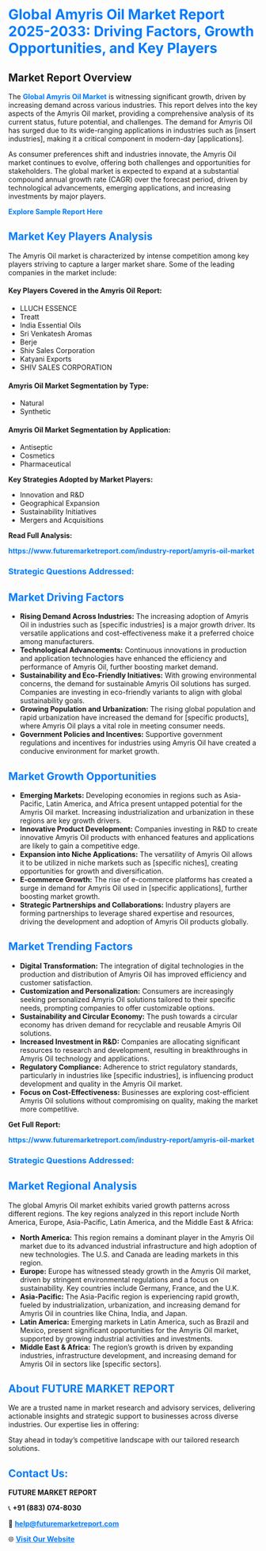 <h1 style="color: #007BFF;">Global Amyris Oil Market Report 2025-2033: Driving Factors, Growth Opportunities, and Key Players</h1>

<section id="overview">
<h2>Market Report Overview</h2>
<p>The <a href="https://www.futuremarketreport.com/industry-report/amyris-oil-market" style="color: #007BFF; text-decoration: none;"><strong>Global Amyris Oil Market</strong></a> is witnessing significant growth, driven by increasing demand across various industries. This report delves into the key aspects of the Amyris Oil market, providing a comprehensive analysis of its current status, future potential, and challenges. The demand for Amyris Oil has surged due to its wide-ranging applications in industries such as [insert industries], making it a critical component in modern-day [applications].</p>
<p>As consumer preferences shift and industries innovate, the Amyris Oil market continues to evolve, offering both challenges and opportunities for stakeholders. The global market is expected to expand at a substantial compound annual growth rate (CAGR) over the forecast period, driven by technological advancements, emerging applications, and increasing investments by major players.</p>
</section>

<section id="overview">
<p><a href="https://www.futuremarketreport.com/request-sample/reportId=53719" style="color: #007BFF; text-decoration: none;"><strong>Explore Sample Report Here</strong></a></p>
</section>

<section id="key-players">
<h2 style="color: #007BFF;">Market Key Players Analysis</h2>
<p>The Amyris Oil market is characterized by intense competition among key players striving to capture a larger market share. Some of the leading companies in the market include:</p>
<h4>Key Players Covered in the Amyris Oil Report:</h4>
<ul><li>LLUCH ESSENCE</li><li>Treatt</li><li>India Essential Oils</li><li>Sri Venkatesh Aromas</li><li>Berje</li><li>Shiv Sales Corporation</li><li>Katyani Exports</li><li>SHIV SALES CORPORATION</li></ul>
<h4>Amyris Oil Market Segmentation by Type:</h4>
<ul><li>Natural</li><li>Synthetic</li></ul>

<h4>Amyris Oil Market Segmentation by Application:</h4>
<ul><li>Antiseptic</li><li>Cosmetics</li><li>Pharmaceutical</li></ul>
<p><strong>Key Strategies Adopted by Market Players:</strong></p>
<ul>
<li>Innovation and R&D</li>
<li>Geographical Expansion</li>
<li>Sustainability Initiatives</li>
<li>Mergers and Acquisitions</li>
</ul>
</section>

<section>
<p><strong>Read Full Analysis: </strong></p><a href="https://www.futuremarketreport.com/industry-report/amyris-oil-market" style="color: #007BFF; text-decoration: none;"><strong>https://www.futuremarketreport.com/industry-report/amyris-oil-market</strong></a>
<h3 style="color: #007BFF;">Strategic Questions Addressed:</h3>
</section>

<section id="driving-factors">
<h2 style="color: #007BFF;">Market Driving Factors</h2>
<ul>
<li><strong>Rising Demand Across Industries:</strong> The increasing adoption of Amyris Oil in industries such as [specific industries] is a major growth driver. Its versatile applications and cost-effectiveness make it a preferred choice among manufacturers.</li>
<li><strong>Technological Advancements:</strong> Continuous innovations in production and application technologies have enhanced the efficiency and performance of Amyris Oil, further boosting market demand.</li>
<li><strong>Sustainability and Eco-Friendly Initiatives:</strong> With growing environmental concerns, the demand for sustainable Amyris Oil solutions has surged. Companies are investing in eco-friendly variants to align with global sustainability goals.</li>
<li><strong>Growing Population and Urbanization:</strong> The rising global population and rapid urbanization have increased the demand for [specific products], where Amyris Oil plays a vital role in meeting consumer needs.</li>
<li><strong>Government Policies and Incentives:</strong> Supportive government regulations and incentives for industries using Amyris Oil have created a conducive environment for market growth.</li>
</ul>
</section>

<section id="growth-opportunities">
<h2 style="color: #007BFF;">Market Growth Opportunities</h2>
<ul>
<li><strong>Emerging Markets:</strong> Developing economies in regions such as Asia-Pacific, Latin America, and Africa present untapped potential for the Amyris Oil market. Increasing industrialization and urbanization in these regions are key growth drivers.</li>
<li><strong>Innovative Product Development:</strong> Companies investing in R&D to create innovative Amyris Oil products with enhanced features and applications are likely to gain a competitive edge.</li>
<li><strong>Expansion into Niche Applications:</strong> The versatility of Amyris Oil allows it to be utilized in niche markets such as [specific niches], creating opportunities for growth and diversification.</li>
<li><strong>E-commerce Growth:</strong> The rise of e-commerce platforms has created a surge in demand for Amyris Oil used in [specific applications], further boosting market growth.</li>
<li><strong>Strategic Partnerships and Collaborations:</strong> Industry players are forming partnerships to leverage shared expertise and resources, driving the development and adoption of Amyris Oil products globally.</li>
</ul>
</section>

<section id="trending-factors">
<h2 style="color: #007BFF;">Market Trending Factors</h2>
<ul>
<li><strong>Digital Transformation:</strong> The integration of digital technologies in the production and distribution of Amyris Oil has improved efficiency and customer satisfaction.</li>
<li><strong>Customization and Personalization:</strong> Consumers are increasingly seeking personalized Amyris Oil solutions tailored to their specific needs, prompting companies to offer customizable options.</li>
<li><strong>Sustainability and Circular Economy:</strong> The push towards a circular economy has driven demand for recyclable and reusable Amyris Oil solutions.</li>
<li><strong>Increased Investment in R&D:</strong> Companies are allocating significant resources to research and development, resulting in breakthroughs in Amyris Oil technology and applications.</li>
<li><strong>Regulatory Compliance:</strong> Adherence to strict regulatory standards, particularly in industries like [specific industries], is influencing product development and quality in the Amyris Oil market.</li>
<li><strong>Focus on Cost-Effectiveness:</strong> Businesses are exploring cost-efficient Amyris Oil solutions without compromising on quality, making the market more competitive.</li>
</ul>
</section>

<section>
<p><strong>Get Full Report: </strong></p><a href="https://www.futuremarketreport.com/industry-report/amyris-oil-market" style="color: #007BFF; text-decoration: none;"><strong>https://www.futuremarketreport.com/industry-report/amyris-oil-market</strong></a>
<h3 style="color: #007BFF;">Strategic Questions Addressed:</h3>
</section>


<section id="regional-analysis">
<h2 style="color: #007BFF;">Market Regional Analysis</h2>
<p>The global Amyris Oil market exhibits varied growth patterns across different regions. The key regions analyzed in this report include North America, Europe, Asia-Pacific, Latin America, and the Middle East & Africa:</p>
<ul>
<li><strong>North America:</strong> This region remains a dominant player in the Amyris Oil market due to its advanced industrial infrastructure and high adoption of new technologies. The U.S. and Canada are leading markets in this region.</li>
<li><strong>Europe:</strong> Europe has witnessed steady growth in the Amyris Oil market, driven by stringent environmental regulations and a focus on sustainability. Key countries include Germany, France, and the U.K.</li>
<li><strong>Asia-Pacific:</strong> The Asia-Pacific region is experiencing rapid growth, fueled by industrialization, urbanization, and increasing demand for Amyris Oil in countries like China, India, and Japan.</li>
<li><strong>Latin America:</strong> Emerging markets in Latin America, such as Brazil and Mexico, present significant opportunities for the Amyris Oil market, supported by growing industrial activities and investments.</li>
<li><strong>Middle East & Africa:</strong> The region’s growth is driven by expanding industries, infrastructure development, and increasing demand for Amyris Oil in sectors like [specific sectors].</li>
</ul>
</section>

<footer>
<h2 style="color: #007BFF;">About FUTURE MARKET REPORT</h2>
<p>We are a trusted name in market research and advisory services, delivering actionable insights and strategic support to businesses across diverse industries. Our expertise lies in offering:</p>

<p>Stay ahead in today’s competitive landscape with our tailored research solutions.</p>

<h2 style="color: #007BFF;">Contact Us:</h2>
<p><strong>FUTURE MARKET REPORT</strong></p>
<p>📞 <strong>+91 (883) 074-8030</strong></p>
<p>📧 <strong><a href="mailto:help@futuremarketreport.com" style="color: #007BFF;">help@futuremarketreport.com</a></strong></p>
<p>🌐 <strong><a href="https://www.futuremarketreport.com/" style="color: #007BFF;">Visit Our Website</a></strong></p>
</footer>